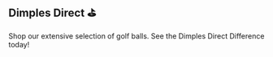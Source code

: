 ## Dimples Direct ⛳️

Shop our extensive selection of golf balls. See the Dimples Direct Difference today!